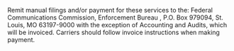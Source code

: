 Remit manual filings and/or payment for these services to the: Federal Communications Commission, Enforcement Bureau , P.O. Box 979094, St. Louis, MO 63197-9000 with the exception of Accounting and Audits, which will be invoiced. Carriers should follow invoice instructions when making payment.

